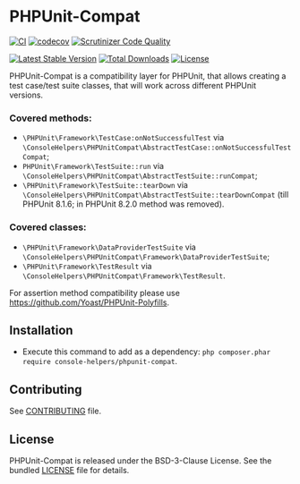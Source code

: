 # PHPUnit-Compat

[![CI](https://github.com/console-helpers/phpunit-compat/actions/workflows/tests.yml/badge.svg)](https://github.com/console-helpers/phpunit-compat/actions/workflows/tests.yml)
[![codecov](https://codecov.io/gh/console-helpers/phpunit-compat/graph/badge.svg?token=Jpe8mEgXLQ)](https://codecov.io/gh/console-helpers/phpunit-compat)
[![Scrutinizer Code Quality](https://scrutinizer-ci.com/g/console-helpers/phpunit-compat/badges/quality-score.png?b=master)](https://scrutinizer-ci.com/g/console-helpers/phpunit-compat/?branch=master)


[![Latest Stable Version](https://poser.pugx.org/console-helpers/phpunit-compat/v/stable)](https://packagist.org/packages/console-helpers/phpunit-compat)
[![Total Downloads](https://poser.pugx.org/console-helpers/phpunit-compat/downloads)](https://packagist.org/packages/console-helpers/phpunit-compat)
[![License](https://poser.pugx.org/console-helpers/phpunit-compat/license)](https://packagist.org/packages/console-helpers/phpunit-compat)

PHPUnit-Compat is a compatibility layer for PHPUnit, that allows creating a test case/test suite classes, that will work across different PHPUnit versions.

### Covered methods:

* `\PHPUnit\Framework\TestCase:onNotSuccessfulTest` via `\ConsoleHelpers\PHPUnitCompat\AbstractTestCase::onNotSuccessfulTestCompat`;
* `PHPUnit\Framework\TestSuite::run` via `\ConsoleHelpers\PHPUnitCompat\AbstractTestSuite::runCompat`;
* `\PHPUnit\Framework\TestSuite::tearDown` via `\ConsoleHelpers\PHPUnitCompat\AbstractTestSuite::tearDownCompat` (till PHPUnit 8.1.6; in PHPUnit 8.2.0 method was removed).

### Covered classes:

* `\PHPUnit\Framework\DataProviderTestSuite` via `\ConsoleHelpers\PHPUnitCompat\Framework\DataProviderTestSuite`;
* `\PHPUnit\Framework\TestResult` via `\ConsoleHelpers\PHPUnitCompat\Framework\TestResult`.

For assertion method compatibility please use https://github.com/Yoast/PHPUnit-Polyfills.

## Installation

* Execute this command to add as a dependency: `php composer.phar require console-helpers/phpunit-compat`.

## Contributing

See [CONTRIBUTING](CONTRIBUTING.md) file.

## License

PHPUnit-Compat is released under the BSD-3-Clause License. See the bundled [LICENSE](LICENSE) file for details.
